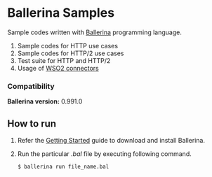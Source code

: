 # Ballerina Samples

Sample codes written with [Ballerina](https://ballerina.io) programming language.
1. Sample codes for HTTP use cases
2. Sample codes for HTTP/2 use cases
3. Test suite for HTTP and HTTP/2
3. Usage of [WSO2 connectors](https://github.com/wso2-ballerina)

### Compatibility

**Ballerina version:** 0.991.0

## How to run

1. Refer the [Getting Started](https://ballerina.io/learn/getting-started/) guide to download and install Ballerina.

2. Run the particular *.bal* file by executing following command.

    `$ ballerina run file_name.bal`